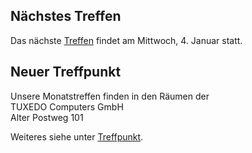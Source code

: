 ## Nächstes Treffen
Das nächste [Treffen](/Treffen/Termine/12_2022/) findet am Mittwoch, 4. Januar statt.

## Neuer Treffpunkt

Unsere Monatstreffen finden in den Räumen der  
TUXEDO Computers GmbH  
Alter Postweg 101  

Weiteres siehe unter [Treffpunkt](/Treffen/Treffpunkt/).
